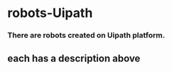 # robots-Uipath
<h3> There are robots created on Uipath platform.<h3/>
<h2>each has a description above<h2/>
